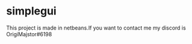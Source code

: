 # simplegui
This project is made in netbeans.If you want to contact me my discord is OrigiMajstor#6198
